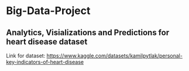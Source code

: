 # Big-Data-Project

## Analytics, Visializations and Predictions for heart disease dataset

Link for dataset: https://www.kaggle.com/datasets/kamilpytlak/personal-key-indicators-of-heart-disease
